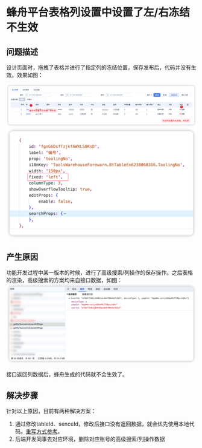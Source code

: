 # 蜂舟平台表格列设置中设置了左/右冻结不生效
## 问题描述
设计页面时，拖拽了表格并进行了指定列的冻结位置，保存发布后，代码并没有生效。效果如图：

![设置了左/右冻结不生效](../images/6-1.png)
![设置了左/右冻结不生效](../images/6-2.png)

## 产生原因
功能开发过程中某一版本的时候，进行了高级搜索/列操作的保存操作。之后表格的渲染，高级搜索的方案均来自接口数据，如图：
![设置了左/右冻结不生效](../images/6-3.png)

接口返回列数据后，蜂舟生成的代码就不会生效了。

## 解决步骤
针对以上原因，目前有两种解决方案：
1. 通过修改tableId、senceId，修改后接口没有返回数据，就会优先使用本地代码。[重写方式参考](../../../skills/v2/04重写组件事件.html)。
2. 后端开发同事去对应环境，删除对应账号的高级搜索/列操作数据